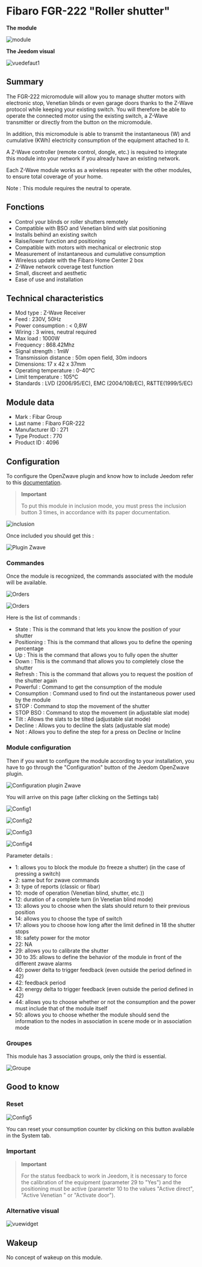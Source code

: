 # Fibaro FGR-222 "Roller shutter"

**The module**

![module](images/fibaro.fgr222/module.jpg)

**The Jeedom visual**

![vuedefaut1](images/fibaro.fgrm222/vuedefaut1.jpg)

## Summary

The FGR-222 micromodule will allow you to manage shutter motors with electronic stop, Venetian blinds or even garage doors thanks to the Z-Wave protocol while keeping your existing switch. You will therefore be able to operate the connected motor using the existing switch, a Z-Wave transmitter or directly from the button on the micromodule.

In addition, this micromodule is able to transmit the instantaneous (W) and cumulative (KWh) electricity consumption of the equipment attached to it.

A Z-Wave controller (remote control, dongle, etc.) is required to integrate this module into your network if you already have an existing network.

Each Z-Wave module works as a wireless repeater with the other modules, to ensure total coverage of your home.

Note : This module requires the neutral to operate.

## Fonctions

-   Control your blinds or roller shutters remotely
-   Compatible with BSO and Venetian blind with slat positioning
-   Installs behind an existing switch
-   Raise/lower function and positioning
-   Compatible with motors with mechanical or electronic stop
-   Measurement of instantaneous and cumulative consumption
-   Wireless update with the Fibaro Home Center 2 box
-   Z-Wave network coverage test function
-   Small, discreet and aesthetic
-   Ease of use and installation

## Technical characteristics

-   Mod type : Z-Wave Receiver
-   Feed : 230V, 50Hz
-   Power consumption : &lt; 0,8W
-   Wiring : 3 wires, neutral required
-   Max load : 1000W
-   Frequency : 868.42Mhz
-   Signal strength : 1mW
-   Transmission distance : 50m open field, 30m indoors
-   Dimensions: 17 x 42 x 37mm
-   Operating temperature : 0-40°C
-   Limit temperature : 105°C
-   Standards : LVD (2006/95/EC), EMC (2004/10B/EC), R&TTE(1999/5/EC)

## Module data

-   Mark : Fibar Group
-   Last name : Fibaro FGR-222
-   Manufacturer ID : 271
-   Type Product : 770
-   Product ID : 4096

## Configuration

To configure the OpenZwave plugin and know how to include Jeedom refer to this [documentation](https://doc.jeedom.com/en_US/plugins/automation%20protocol/openzwave/).

> **Important**
>
> To put this module in inclusion mode, you must press the inclusion button 3 times, in accordance with its paper documentation.

![inclusion](images/fibaro.fgrm222/inclusion.jpg)

Once included you should get this :

![Plugin Zwave](images/fibaro.fgrm222/information.jpg)

### Commandes

Once the module is recognized, the commands associated with the module will be available.

![Orders](images/fibaro.fgrm222/commandes.jpg)

![Orders](images/fibaro.fgrm222/commandes2.jpg)

Here is the list of commands :

-   State : This is the command that lets you know the position of your shutter
-   Positioning : This is the command that allows you to define the opening percentage
-   Up : This is the command that allows you to fully open the shutter
-   Down : This is the command that allows you to completely close the shutter
-   Refresh : This is the command that allows you to request the position of the shutter again
-   Powerful : Command to get the consumption of the module
-   Consumption : Command used to find out the instantaneous power used by the module
-   STOP : Command to stop the movement of the shutter
-   STOP BSO : Command to stop the movement (in adjustable slat mode)
-   Tilt : Allows the slats to be tilted (adjustable slat mode)
-   Decline : Allows you to decline the slats (adjustable slat mode)
-   Not : Allows you to define the step for a press on Decline or Incline

### Module configuration

Then if you want to configure the module according to your installation, you have to go through the "Configuration" button of the Jeedom OpenZwave plugin.

![Configuration plugin Zwave](images/plugin/bouton_configuration.jpg)

You will arrive on this page (after clicking on the Settings tab)

![Config1](images/fibaro.fgrm222/config1.jpg)

![Config2](images/fibaro.fgrm222/config2.jpg)

![Config3](images/fibaro.fgrm222/config3.jpg)

![Config4](images/fibaro.fgrm222/config4.jpg)

Parameter details :

-   1: allows you to block the module (to freeze a shutter) (in the case of pressing a switch)
-   2: same but for zwave commands
-   3: type of reports (classic or fibar)
-   10: mode of operation (Venetian blind, shutter, etc.))
-   12: duration of a complete turn (in Venetian blind mode)
-   13: allows you to choose when the slats should return to their previous position
-   14: allows you to choose the type of switch
-   17: allows you to choose how long after the limit defined in 18 the shutter stops
-   18: safety power for the motor
-   22: NA
-   29: allows you to calibrate the shutter
-   30 to 35: allows to define the behavior of the module in front of the different zwave alarms
-   40: power delta to trigger feedback (even outside the period defined in 42)
-   42: feedback period
-   43: energy delta to trigger feedback (even outside the period defined in 42)
-   44: allows you to choose whether or not the consumption and the power must include that of the module itself
-   50: allows you to choose whether the module should send the information to the nodes in association in scene mode or in association mode

### Groupes

This module has 3 association groups, only the third is essential.

![Groupe](images/fibaro.fgrm222/groupe.jpg)

## Good to know

### Reset

![Config5](images/fibaro.fgrm222/config5.jpg)

You can reset your consumption counter by clicking on this button available in the System tab.

### Important

> **Important**
>
> For the status feedback to work in Jeedom, it is necessary to force the calibration of the equipment (parameter 29 to "Yes") and the positioning must be active (parameter 10 to the values "Active direct", "Active Venetian " or "Activate door").

### Alternative visual

![vuewidget](images/fibaro.fgrm222/vuewidget.jpg)

## Wakeup

No concept of wakeup on this module.

